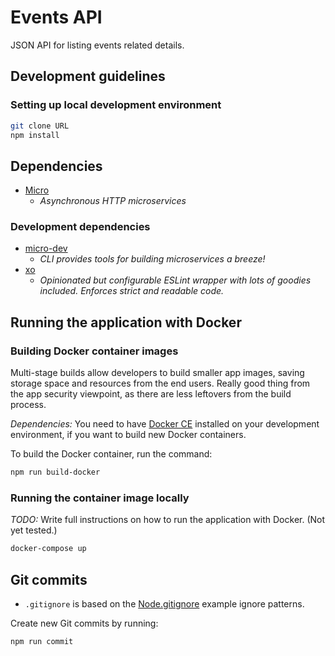 # Events API

JSON API for listing events related details.


## Development guidelines

### Setting up local development environment

```sh
git clone URL
npm install
```



## Dependencies

- [Micro](https://www.npmjs.com/package/micro)
  - _Asynchronous HTTP microservices_


### Development dependencies

- [micro-dev](https://www.npmjs.com/package/micro-dev)
  - _CLI provides tools for building microservices a breeze!_
- [xo](https://www.npmjs.com/package/xo)
  - _Opinionated but configurable ESLint wrapper with lots of goodies included. Enforces strict and readable code._


## Running the application with Docker

### Building Docker container images

Multi-stage builds allow developers to build smaller app images, saving storage space and resources from the end users. Really good thing from the app security viewpoint, as there are less leftovers from the build process.

_Dependencies:_ You need to have [Docker CE](https://docs.docker.com/install/) installed on your development environment, if you want to build new Docker containers.

To build the Docker container, run the command:

```sh
npm run build-docker
```

### Running the container image locally

_TODO:_ Write full instructions on how to run the application with Docker. (Not yet tested.)

```sh
docker-compose up
```


## Git commits

- `.gitignore` is based on the [Node.gitignore](https://github.com/github/gitignore/blob/master/Node.gitignore) example ignore patterns.

Create new Git commits by running:

```sh
npm run commit
```
